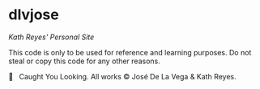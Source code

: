 # dlvjose
*Kath Reyes' Personal Site*

This code is only to be used for reference and learning purposes. Do not steal or copy this code for any other reasons.

👀   Caught You Looking. All works © José De La Vega & Kath Reyes.
